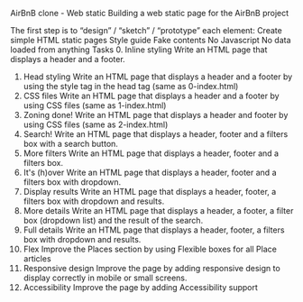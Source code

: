 AirBnB clone - Web static
Building a web static page for the AirBnB project

The first step is to “design” / “sketch” / “prototype” each element:
Create simple HTML static pages
Style guide
Fake contents
No Javascript
No data loaded from anything
Tasks
0. Inline styling
Write an HTML page that displays a header and a footer.
1. Head styling
Write an HTML page that displays a header and a footer by using the style tag in the head tag (same as 0-index.html)
2. CSS files
Write an HTML page that displays a header and a footer by using CSS files (same as 1-index.html)
3. Zoning done!
Write an HTML page that displays a header and footer by using CSS files (same as 2-index.html)
4. Search!
Write an HTML page that displays a header, footer and a filters box with a search button.
5. More filters
Write an HTML page that displays a header, footer and a filters box.
6. It's (h)over
Write an HTML page that displays a header, footer and a filters box with dropdown.
7. Display results
Write an HTML page that displays a header, footer, a filters box with dropdown and results.
8. More details
Write an HTML page that displays a header, a footer, a filter box (dropdown list) and the result of the search.
9. Full details
Write an HTML page that displays a header, footer, a filters box with dropdown and results.
10. Flex
Improve the Places section by using Flexible boxes for all Place articles
11. Responsive design
Improve the page by adding responsive design to display correctly in mobile or small screens.
12. Accessibility
Improve the page by adding Accessibility support
